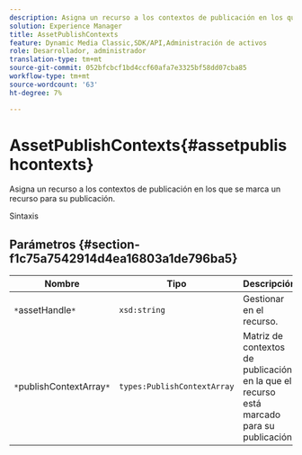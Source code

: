```yaml
---
description: Asigna un recurso a los contextos de publicación en los que se marca un recurso para su publicación.
solution: Experience Manager
title: AssetPublishContexts
feature: Dynamic Media Classic,SDK/API,Administración de activos
role: Desarrollador, administrador
translation-type: tm+mt
source-git-commit: 052bfcbcf1bd4ccf60afa7e3325bf58dd07cba85
workflow-type: tm+mt
source-wordcount: '63'
ht-degree: 7%

---
```



# AssetPublishContexts{#assetpublishcontexts}

Asigna un recurso a los contextos de publicación en los que se marca un recurso para su publicación.

Sintaxis

## Parámetros {#section-f1c75a7542914d4ea16803a1de796ba5}

| Nombre | Tipo | Descripción |
|---|---|---|
| `*`assetHandle`*` | `xsd:string` | Gestionar en el recurso. |
| `*`publishContextArray`*` | `types:PublishContextArray` | Matriz de contextos de publicación en la que el recurso está marcado para su publicación. |

